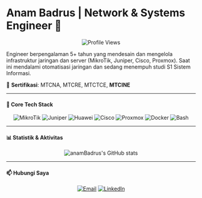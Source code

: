# Anam Badrus | Network & Systems Engineer 👋

<p align="center">
  <img src="https://komarev.com/ghpvc/?username=anamBadrus&style=for-the-badge&color=0077b6" alt="Profile Views"/>
</p>

Engineer berpengalaman 5+ tahun yang mendesain dan mengelola infrastruktur jaringan dan server (MikroTik, Juniper, Cisco, Proxmox). Saat ini mendalami otomatisasi jaringan dan sedang menempuh studi S1 Sistem Informasi.

📜 **Sertifikasi**: MTCNA, MTCRE, MTCTCE, **MTCINE**

---

#### 🔧 Core Tech Stack


<p align="center">
  <img src="https://img.shields.io/badge/MikroTik-RouterOS-294592?style=for-the-badge&logo=mikrotik&logoColor=white" alt="MikroTik">
  <img src="https://img.shields.io/badge/Juniper-Junos-D24939?style=for-the-badge&logo=junipernetworks&logoColor=white" alt="Juniper">
  <img src="https://img.shields.io/badge/Huawei-Networking-FF0000?style=for-the-badge&logo=huawei&logoColor=white" alt="Huawei">
  <img src="https://img.shields.io/badge/Cisco-IOS-1BA0D7?style=for-the-badge&logo=cisco&logoColor=white" alt="Cisco">
  <img src="https://img.shields.io/badge/Proxmox-VE-E56020?style=for-the-badge&logo=proxmox&logoColor=white" alt="Proxmox">
  <img src="https://img.shields.io/badge/Docker-Container-2496ED?style=for-the-badge&logo=docker&logoColor=white" alt="Docker">
  <img src="https://img.shields.io/badge/Bash-Scripting-4EAA25?style=for-the-badge&logo=gnubash&logoColor=white" alt="Bash">
</p>

---

#### 📊 Statistik & Aktivitas

<p align="center">
  <img src="https://github-readme-stats.vercel.app/api?username=BadRush&show_icons=true&theme=tokyonight&include_all_commits=true&count_private=true" alt="anamBadrus's GitHub stats"/>
</p>

---

#### 📫 Hubungi Saya

<p align="center">
  <a href="mailto:anamb4drus@gmail.com" target="_blank"><img src="https://img.shields.io/badge/Gmail-D14836?style=for-the-badge&logo=gmail&logoColor=white" alt="Email"/></a>
  <a href="https://linkedin.com/in/USERNAME_LINKEDIN_ANDA" target="_blank"><img src="https://img.shields.io/badge/LinkedIn-0077B5?style=for-the-badge&logo=linkedin&logoColor=white" alt="LinkedIn"/></a>
</p>
